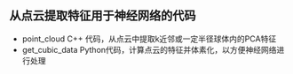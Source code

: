  ## 从点云提取特征用于神经网络的代码
 * point_cloud 
   C++ 代码，从点云中提取k近邻或一定半径球体内的PCA特征
 * get_cubic_data
   Python代码，计算点云的特征并体素化，以方便神经网络进行处理